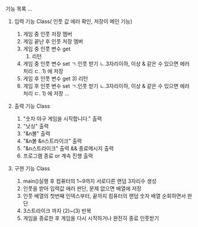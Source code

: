 기능 목록
...
1. 입력 기능 Class( 인풋 값 에러 확인, 저장이 메인 기능)
    1) 게임 중 인풋 저장 멤버
    2) 게임 끝난 후 인풋 저장 멤버
    3) 게임 중 인풋 변수 get
        1) 리턴
    4) 게임 중 인풋 변수 set
       ㄱ.인풋 받기
       ㄴ.3자리이하, 이상 & 같은 수 있으면 에러처리
       ㄷ. 1) 에 저장
    5) 게임 후 인풋 변수 get
        3) 리턴
    6) 게임 후 인풋 변수 set
       ㄱ.인풋 받기
       ㄴ.3자리이하, 이상 & 같은 수 있으면 에러처리
       ㄷ. 1) 에 저장
...
2. 출력 기능 Class
    1) "숫자 야구 게임을 시작합니다." 출력
    2) "낫싱" 출력
    3) "&n볼" 출력 
    4) "&n볼 &n스트라이크" 출력
    5) "&n스트라이크" 출력 && 종료메시지 출력
    6) 프로그램 종료 or 계속 진행 출력
   
3. 구현 기능 Class
    1) main()실행 후 컴퓨터의 1~9까지 서로다른 랜덤 3자리수 생성
    2) 인풋을 받아 입력값 에러 판단, 문제 없으면 배열에 저장
    3) 인풋 배열의 첫번째 인덱스부터, 끝까지 컴퓨터의 랜덤 숫자 배열 순회하면서 판단
    4) 3스트라이크 까지 (2)~(3) 반복
    5) 게임을 종료한 후 게임을 다시 시작하거나 완전히 종료 인풋받기 
